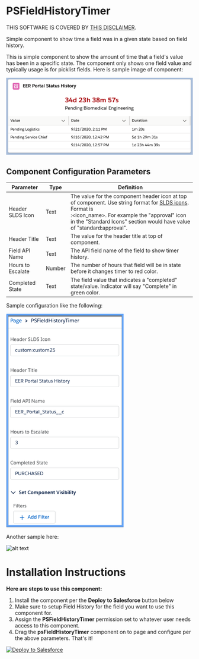 # PSFieldHistoryTimer
THIS SOFTWARE IS COVERED BY [THIS DISCLAIMER](https://raw.githubusercontent.com/thedges/Disclaimer/master/disclaimer.txt).

Simple component to show time a field was in a given state based on field history.

This is simple component to show the amount of time that a field's value has been in a specific state. The component only shows one field value and typically usage is for picklist fields. Here is sample image of component:

![alt text](https://github.com/thedges/PSFieldHistoryTimer/blob/main/PSFieldHistoryTimer.png "PSFieldHistoryTimer")

## Component Configuration Parameters

| Parameter  | Type | Definition |
| ------------- | -------------| ------------- |
| Header SLDS Icon | Text | The value for the component header icon at top of component. Use string format for [SLDS icons](http://www.lightningdesignsystem.com/icons/). Format is <section>:<icon_name>. For example the "approval" icon in the "Standard Icons" section would have value of "standard:approval".  |
| Header Title | Text | The value for the header title at top of component. |
| Field API Name| Text | The API field name of the field to show timer history. |
| Hours to Escalate | Number | The number of hours that field will be in state before it changes timer to red color. |
| Completed State | Text | The field value that indicates a "completed" state/value. Indicator will say "Complete" in green color. |

Sample configuration like the following:

![alt text](https://github.com/thedges/PSFieldHistoryTimer/blob/main/PSFieldHistoryTimerConfig.png "PSFieldHistoryTimerConfig")

Another sample here:

![alt text](https://github.com/thedges/PSFieldHistoryTimer/blob/main/PSFieldHistoryTimerConfig2.png "PSFieldHistoryTimerConfig2")

# Installation Instructions

<b>Here are steps to use this component:</b>
  
1. Install the component per the **Deploy to Salesforce** button below
2. Make sure to setup Field History for the field you want to use this component for.
2. Assign the **PSFieldHistoryTimer** permission set to whatever user needs access to this component.
4. Drag the **psFieldHistoryTimer** component on to page and configure per the above parameters. That's it!
  
<a href="https://githubsfdeploy.herokuapp.com">
  <img alt="Deploy to Salesforce"
       src="https://raw.githubusercontent.com/afawcett/githubsfdeploy/master/deploy.png">
</a>
